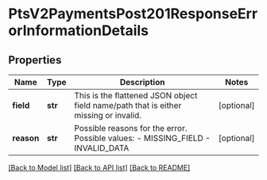 # PtsV2PaymentsPost201ResponseErrorInformationDetails

## Properties
Name | Type | Description | Notes
------------ | ------------- | ------------- | -------------
**field** | **str** | This is the flattened JSON object field name/path that is either missing or invalid. | [optional] 
**reason** | **str** | Possible reasons for the error.  Possible values:  - MISSING_FIELD  - INVALID_DATA  | [optional] 

[[Back to Model list]](../README.md#documentation-for-models) [[Back to API list]](../README.md#documentation-for-api-endpoints) [[Back to README]](../README.md)


